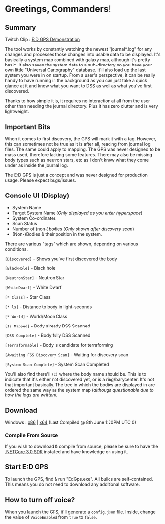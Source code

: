 # Greetings, Commanders!

## Summary
Twitch Clip : [E:D GPS Demonstration](https://www.twitch.tv/videos/430282763)

The tool works by constantly watching the newest "journal*.log" for any changes and processes those changes into usable data to be displayed. It's basically a system map combined with galaxy map, although it's pretty basic. It also saves the system data to a sub-directory so you have your own little "Universal Cartography" database. It'll also load up the last system you were in on startup. From a user's perspective, it can be really handy to have running in the background as you can just take a quick glance at it and know what you want to DSS as well as what you've first discovered.

Thanks to how simple it is, it requires no interaction at all from the user other than needing the journal directory. Plus it has zero clutter and is very lightweight.

## Important Bits
When it comes to first discovery, the GPS will mark it with a tag. However, this can sometimes not be true as it is after all, reading from journal log files. The same could apply to mapping. The GPS was never designed to be mass used, therefore lacking some features. There may also be missing body types such as neutron stars, etc as I don't know what they come under as inside the journal log.

The E:D GPS is just a concept and was never designed for production usage. Please expect bugs/issues.

## Console UI (Display)

* System Name
* Target System Name (*Only displayed as you enter hyperspace*)
* System Co-ordinates
* Scan Status
* Number of (non-)bodies (*Only shown after discovery scan*)
* (Non-)Bodies & their position in the system.

There are various "tags" which are shown, depending on various conditions.

`[Discovered]` - Shows you've first discovered the body

`[BlackHole]` - Black hole

`[NeutronStar]` - Neutron Star

`[WhiteDwarf]` - White Dwarf

`[* Class]` - Star Class

`[* ls]` - Distance to body in light-seconds

`[* World]` - World/Moon Class

`[Is Mapped]` - Body already DSS Scanned

`[DSS Complete]` - Body fully DSS Scanned

`[Terraformable]` - Body is candidate for terraforming

`[Awaiting FSS Discovery Scan]` - Waiting for discovery scan

`[System Scan Complete]` - System Scan Completed

You'll also find there'll `(x)` where the body name should be. This is to indicate that it's either not discovered yet, or is a ring/barycenter. It's not that important basically. The tree in which the bodies are displayed in are ordered the same way as the system map (*although questionable due to how the logs are written*).

## Download
Windows : [x86](https://www.dropbox.com/s/xrwtf94y4f71njx/EdGPS-x86.zip?dl=0) | [x64](https://www.dropbox.com/s/cumn62aeyiewyjj/EdGPS-x64.zip?dl=0) (Last Compiled @ 8th June 1:20PM UTC 0)

### Compile From Source
If you wish to download & compile from source, please be sure to have the [.NETCore 3.0 SDK](https://dotnet.microsoft.com/download) installed and have knowledge on using it.

## Start E:D GPS
To launch the GPS, find & run "EdGps.exe". All builds are self-contained. This means you do not need to download any additional software.

## How to turn off voice?
When you launch the GPS, it'll generate a `config.json` file. Inside, change the value of `VoiceEnabled` from `true` to `false`.
